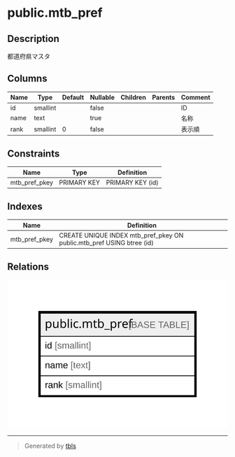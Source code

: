 # public.mtb_pref

## Description

都道府県マスタ

## Columns

| Name | Type | Default | Nullable | Children | Parents | Comment |
| ---- | ---- | ------- | -------- | -------- | ------- | ------- |
| id | smallint |  | false |  |  | ID |
| name | text |  | true |  |  | 名称 |
| rank | smallint | 0 | false |  |  | 表示順 |

## Constraints

| Name | Type | Definition |
| ---- | ---- | ---------- |
| mtb_pref_pkey | PRIMARY KEY | PRIMARY KEY (id) |

## Indexes

| Name | Definition |
| ---- | ---------- |
| mtb_pref_pkey | CREATE UNIQUE INDEX mtb_pref_pkey ON public.mtb_pref USING btree (id) |

## Relations

![er](public.mtb_pref.svg)

---

> Generated by [tbls](https://github.com/k1LoW/tbls)
